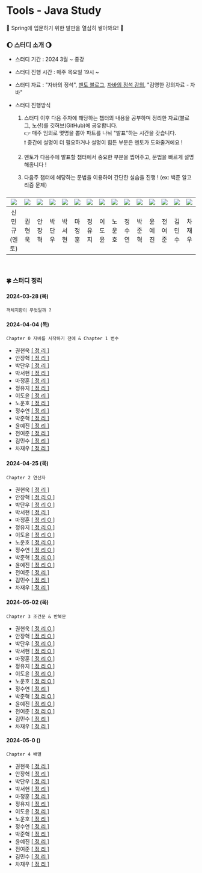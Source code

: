 # Tools - Java Study
🐣 Spring에 입문하기 위한 발판을 열심히 쌓아봐요! 🐥

### 🌔 스터디 소개 🌖
* 스터디 기간 : 2024 3월 ~ 종강

* 스터디 진행 시간 : 매주 목요일 19시 ~

* 스터디 자료 : "자바의 정석", [멘토 블로그](https://ukym-tistory.tistory.com/category/%08Study/Study%20%3C%EC%9E%90%EB%B0%94%EC%9D%98%20%EC%A0%95%EC%84%9D%3E), [자바의 정석 강의](https://www.youtube.com/watch?v=oJlCC1DutbA&list=PLW2UjW795-f6xWA2_MUhEVgPauhGl3xIp), "김영한 강의자료 - 자바"

* 스터디 진행방식
  1. 스터디 이후 다음 주차에 해당하는 챕터의 내용을 공부하며 정리한 자료(블로그, 노션)를 깃허브(GitHub)에 공유합니다. <br>
  👉 매주 임의로 몇명을 뽑아 파트를 나눠 "발표"하는 시간을 갖습니다. <br>
  ❗ 중간에 설명이 더 필요하거나 설명이 힘든 부분은 멘토가 도와줄거에요 ! <br>

  2. 멘토가 다음주에 발표할 챕터에서 중요한 부분을 찝어주고, 문법을 빠르게 설명해줍니다 !

  3. 다음주 챕터에 해당하는 문법을 이용하여 간단한 실습을 진행 ! (ex: 백준 알고리즘 문제)

### 
|[<img src="https://github.com/UykM.png">](https://github.com/UykM)|[<img src="https://github.com/woogie01.png">](https://github.com/woogie01)|[<img src="https://github.com/Anjanghyeok.png">](https://github.com/Anjanghyeok)|[<img src="https://github.com/Parkdanwoo.png">](https://github.com/Parkdanwoo)|[<img src="https://github.com/xeohyun.png">](https://github.com/xeohyun)|[<img src="https://github.com/Majeonghun.png">](https://github.com/Majeonghun)|[<img src="https://github.com/yuji4.png">](https://github.com/yuji4)|[<img src="https://github.com/dooooyun.png">](https://github.com/dooooyun)|[<img src="https://github.com/noooonoo.png">](https://github.com/noooonoo)|[<img src="https://github.com/pepcsy.png">](https://github.com/pepcsy)|[<img src="https://github.com/loirouge414.png">](https://github.com/loirouge414)|[<img src="https://github.com/ynyejin.png">](https://github.com/ynyejin)|[<img src="https://github.com/jeonyeojun.png">](https://github.com/jeonyeojun)|[<img src="https://github.com/RaguelKS.png">](https://github.com/RaguelKS)|[<img src="https://github.com/Chajaeu.png">](https://github.com/Chajaeu)|
|:---:|:---:|:---:|:---:|:---:|:---:|:---:|:---:|:---:|:---:|:---:|:---:|:---:|:---:|:---:
신민규(멘토)|권현욱|안장혁|박단우|박서현|마정훈|정유지|이도윤|노운호|정수연|박준혁|윤예진|전여준|김민수|차재우| 

<br>

### 🍀 스터디 정리

#### 2024-03-28 (목)
```
객체지향이 무엇일까 ?
```

#### 2024-04-04 (목)
```
Chapter 0 자바를 시작하기 전에 & Chapter 1 변수
```
- 권현욱 [[ 정 리 ]]()
- 안장혁 [[ 정 리 ]]()
- 박단우 [[ 정 리 ]]()
- 박서현 [[ 정 리 ]]()
- 마정훈 [[ 정 리 ]]()
- 정유지 [[ 정 리 ]]()
- 이도윤 [[ 정 리 ]]()
- 노운호 [[ 정 리 ]]()
- 정수연 [[ 정 리 ]]()
- 박준혁 [[ 정 리 ]]()
- 윤예진 [[ 정 리 ]]()
- 전여준 [[ 정 리 ]]()
- 김민수 [[ 정 리 ]]()
- 차재우 [[ 정 리 ]]()

#### 2024-04-25 (목)
```
Chapter 2 연산자
```
- 권현욱 [[ 정 리 ]]()
- 안장혁 [[ 정 리 O ]](https://docs.google.com/document/d/1Hr47qps8T6dhYWTIFQo-zrUNPou-Bx8Lz0fwKxxRZfQ/edit)
- 박단우 [[ 정 리 O ]](https://bagdanu.tistory.com/2)
- 박서현 [[ 정 리 ]]()
- 마정훈 [[ 정 리 O ]](https://blog.naver.com/akwjdgns0728/223426554841)
- 정유지 [[ 정 리 O ]](https://yuuuu.tistory.com/3)
- 이도윤 [[ 정 리 O ]](https://www.notion.so/Tools-Java-2-Operator-6e9a6be9133b41c0b422f728345ec70c)
- 노운호 [[ 정 리 O ]](https://velog.io/@todd1001/Java-study-week-2)
- 정수연 [[ 정 리 O ]](https://storm-burn-534.notion.site/ee0afdf765e346a4a34cc2e985936768?pvs=4)
- 박준혁 [[ 정 리 O ]](https://blog.naver.com/loirouge414/223427114819)
- 윤예진 [[ 정 리 O ]](https://proximal-coyote-913.notion.site/Java-2-7450f1aaa17943d1bed2347f8f0939c4?pvs=4)
- 전여준 [[ 정 리 ]]()
- 김민수 [[ 정 리 ]]()
- 차재우 [[ 정 리 ]]()

#### 2024-05-02 (목)
```
Chapter 3 조건문 & 반복문
```
- 권현욱 [[ 정 리 O ]](https://hyukwon-devlog.tistory.com/entry/%EC%A1%B0%EA%B1%B4%EB%AC%B8-%EB%B0%98%EB%B3%B5%EB%AC%B8)
- 안장혁 [[ 정 리 O ]](https://saddlehyeok.tistory.com/2)
- 박단우 [[ 정 리 O ]](https://bagdanu.tistory.com/3)
- 박서현 [[ 정 리 O ]](https://xeohn-cs.tistory.com/3)
- 마정훈 [[ 정 리 O ]](https://blog.naver.com/PostView.naver?blogId=akwjdgns0728&logNo=223433886724)
- 정유지 [[ 정 리 O ]](https://yuuuu.tistory.com/4)
- 이도윤 [[ 정 리 O ]](https://www.notion.so/Tools-Java-2-Operator-6e9a6be9133b41c0b422f728345ec70c)
- 노운호 [[ 정 리 O ]](https://velog.io/@todd1001/Java-study-week-3)
- 정수연 [[ 정 리 ]]()
- 박준혁 [[ 정 리 O ]](https://blog.naver.com/loirouge414/223434242808)
- 윤예진 [[ 정 리 O ]](https://proximal-coyote-913.notion.site/Java-3-990f4633c3464efa80e4894044a926d2?pvs=4)
- 전여준 [[ 정 리 O ]](https://omniscient-amusement-5cd.notion.site/4-4673ce0688354e00bca183f751a45aa5?pvs=4)
- 김민수 [[ 정 리 ]]()
- 차재우 [[ 정 리 ]]()

#### 2024-05-0 ()
```
Chapter 4 배열
```
- 권현욱 [[ 정 리 ]]()
- 안장혁 [[ 정 리 ]]()
- 박단우 [[ 정 리 ]]()
- 박서현 [[ 정 리 ]]()
- 마정훈 [[ 정 리 ]]()
- 정유지 [[ 정 리 ]]()
- 이도윤 [[ 정 리 ]]()
- 노운호 [[ 정 리 ]]()
- 정수연 [[ 정 리 ]]()
- 박준혁 [[ 정 리 ]]()
- 윤예진 [[ 정 리 ]]()
- 전여준 [[ 정 리 ]]()
- 김민수 [[ 정 리 ]]()
- 차재우 [[ 정 리 ]]()
